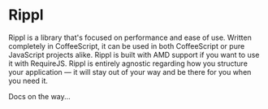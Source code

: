 # Rippl

Rippl is a <canvas> library that's focused on performance and ease of use. Written completely in CoffeeScript, it can be used in both CoffeeScript or pure JavaScript projects alike. Rippl is built with AMD support if you want to use it with RequireJS. Rippl is entirely agnostic regarding how you structure your application — it will stay out of your way and be there for you when you need it.

Docs on the way...